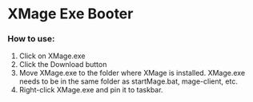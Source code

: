 # XMage Exe Booter
### How to use:
1. Click on XMage.exe
2. Click the Download button
3. Move XMage.exe to the folder where XMage is installed. XMage.exe needs to be in the same folder as startMage.bat, mage-client, etc.
4. Right-click XMage.exe and pin it to taskbar.